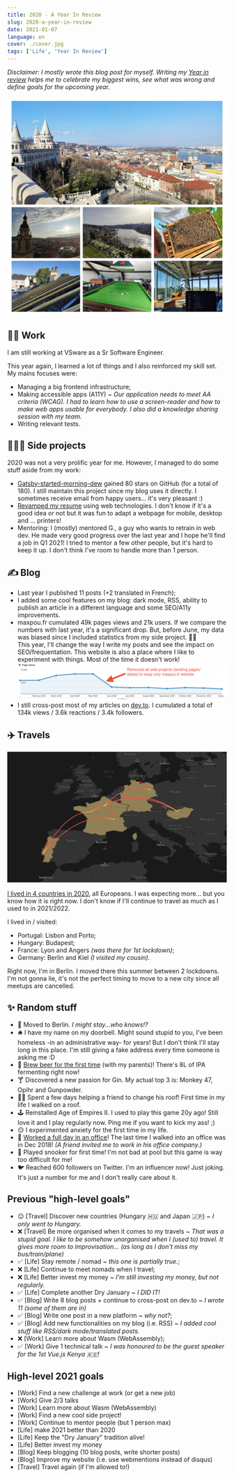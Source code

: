 ```yaml
---
title: 2020 - A Year In Review
slug: 2020-a-year-in-review
date: 2021-01-07
language: en
cover: ./cover.jpg
tags: ['Life', 'Year In Review']
---
```


_Disclaimer: I mostly wrote this blog post for myself. Writing my
[Year in review](/tags/Year%20In%20Review) helps me to celebrate my biggest wins, see what was wrong
and define goals for the upcoming year._

![a patchwork of images for 2020](./2020-mozaique.jpg)

## 👨‍💻 Work

I am still working at VSware as a Sr Software Engineer.

This year again, I learned a lot of things and I also reinforced my skill set. My mains focuses
were:

- Managing a big frontend infrastructure;
- Making accessible apps (A11Y) ~ _Our application needs to meet AA criteria (WCAG). I had to learn
  how to use a screen-reader and how to make web apps usable for everybody. I also did a knowledge
  sharing session with my team._
- Writing relevant tests.

## 👨🏼‍🔬 Side projects

2020 was not a very prolific year for me. However, I managed to do some stuff aside from my work:

- [Gatsby-started-morning-dew](https://github.com/maxpou/gatsby-starter-morning-dew) gained 80 stars
  on GitHub (for a total of 180). I still maintain this project since my blog uses it directly. I
  sometimes receive email from happy users... it's very pleasant :)
- [Revamped my resume](/cv) using web technologies. I don't know if it's a good idea or not but it
  was fun to adapt a webpage for mobile, desktop and ... printers!
- Mentoring: I (mostly) mentored G., a guy who wants to retrain in web dev. He made very good
  progress over the last year and I hope he'll find a job in Q1 2021! I tried to mentor a few other
  people, but it's hard to keep it up. I don't think I've room to handle more than 1 person.

## ✍️ Blog

- Last year I published 11 posts (+2 translated in French);
- I added some cool features on my blog: dark mode, RSS, ability to publish an article in a
  different language and some SEO/A11y improvements.
- maxpou.fr cumulated 49k pages views and 21k users. If we compare the numbers with last year, it's
  a significant drop. But, before June, my data was biased since I included statistics from my side
  project. 🤦‍♂️  
  This year, I'll change the way I write my posts and see the impact on SEO/frequentation. This
  website is also a place where I like to experiment with things. Most of the time it doesn't work!
  ![Page view graph (Google Analytics)](./analytics.png)
- I still cross-post most of my articles on [dev.to](https://dev.to/maxpou). I cumulated a total of
  134k views / 3.6k reactions / 3.4k followers.

## ✈️ Travels

![my travel map](./travel-map.png)

[I lived in 4 countries in 2020](https://nomadlist.com/@maxpou), all Europeans. I was expecting
more... but you know how it is right now. I don't know if I'll continue to travel as much as I used
to in 2021/2022.

I lived in / visited:

- Portugal: Lisbon and Porto;
- Hungary: Budapest;
- France: Lyon and Angers _(was there for 1st lockdown)_;
- Germany: Berlin and Kiel _(I visited my cousin)_.

Right now, I'm in Berlin. I moved there this summer between 2 lockdowns. I'm not gonna lie, it's not
the perfect timing to move to a new city since all meetups are cancelled.

## ✨ Random stuff

- 🌆 Moved to Berlin. _I might stay...who knows!?_
- 🛎 I have my name on my doorbell. Might sound stupid to you, I've been homeless -in an
  administrative way- for years! But I don't think I'll stay long in this place. I'm still giving a
  fake address every time someone is asking me :D
- 🍺 [Brew beer for the first time](https://twitter.com/_maxpou/status/1346376814541873152) (with my
  parents)! There's 8L of IPA fermenting right now!
- 🍸 Discovered a new passion for Gin. My actual top 3 is: Monkey 47, Opihr and Gunpowder.
- 👨‍🔧 Spent a few days helping a friend to change his roof! First time in my life I walked on a roof.
- 🕹 Reinstalled Age of Empires II. I used to play this game 20y ago! Still love it and I play
  regularly now. Ping me if you want to kick my ass! ;)
- 😔 I experimented anxiety for the first time in my life.
- 🏢 [Worked a full day in an office](https://twitter.com/_maxpou/status/1233385732946960384)! The
  last time I walked into an office was in Dec 2018! _(A friend invited me to work in his office
  company.)_
- 🎱 Played snooker for first time! I'm not bad at pool but this game is way too difficult for me!
- 🐦 Reached 600 followers on Twitter. I'm an influencer now! Just joking. It's just a number for me
  and I don't really care about it.

## Previous "high-level goals"

- 😐 [Travel] Discover new countries (Hungary 🇭🇺 and Japan 🇯🇵) ~ _I only went to Hungary._
- ❌ [Travel] Be more organised when it comes to my travels ~ _That was a stupid goal. I like to be
  somehow unorganised when I (used to) travel. It gives more room to improvisation... (as long as I
  don't miss my bus/train/plane)_
- ✅ [Life] Stay remote / nomad ~ _this one is partially true._;
- ❌ [Life] Continue to meet nomads when I travel;
- ❌ [Life] Better invest my money ~ _I'm still investing my money, but not regularly._
- ✅ [Life] Complete another Dry January ~ _I DID IT!_
- ✅ [Blog] Write 8 blog posts + continue to cross-post on dev.to ~ _I wrote 11 (some of them are
  in)_
- ✅ [Blog] Write one post in a new platform ~ _why not?_;
- ✅ [Blog] Add new functionalities on my blog (i.e. RSS) ~ _I added cool stuff like RSS/dark
  mode/translated posts._
- ❌ [Work] Learn more about Wasm (WebAssembly);
- ✅ [Work] Give 1 technical talk ~ _I was honoured to be the guest speaker for the 1st Vue.js Kenya
  🇰🇪!_

## High-level 2021 goals

- [Work] Find a new challenge at work (or get a new job)
- [Work] Give 2/3 talks
- [Work] Learn more about Wasm (WebAssembly)
- [Work] Find a new cool side project!
- [Work] Continue to mentor people (but 1 person max)
- [Life] make 2021 better than 2020
- [Life] Keep the "Dry January" tradition alive!
- [Life] Better invest my money
- [Blog] Keep blogging (10 blog posts, write shorter posts)
- [Blog] Improve my website (i.e. use webmentions instead of disqus)
- [Travel] Travel again (if I'm allowed to!)
